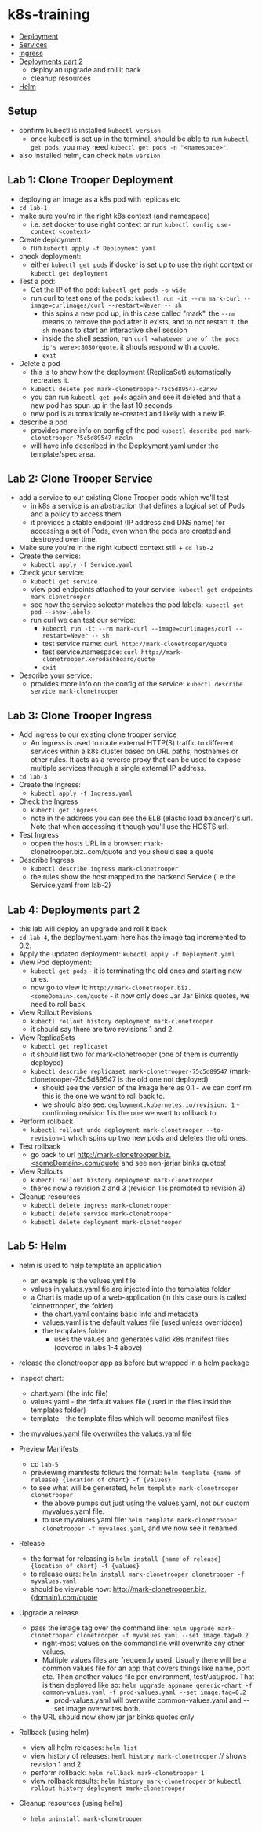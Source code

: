 # k8s-training

- [Deployment](#lab-1-clone-trooper-deployment)
- [Services](#lab-2-clone-trooper-service)
- [Ingress](#lab-3-clone-trooper-ingress)
- [Deployments part 2](#lab-4-deployments-part-2)
  - deploy an upgrade and roll it back
  - cleanup resources
- [Helm](#lab-5-helm)

## Setup
- confirm kubectl is installed `kubectl version` 
  - once kubectl is set up in the terminal, should be able to run `kubectl get pods`. you may need `kubectl get pods -n "<namespace>"`.
- also installed helm, can check `helm version`

## Lab 1: Clone Trooper Deployment
- deploying an image as a k8s pod with replicas etc
- `cd lab-1`
- make sure you're in the right k8s context (and namespace)
  - i.e. set docker to use right context or run `kubectl config use-context <context>`
- Create deployment: 
  - run `kubectl apply -f Deployment.yaml`
- check deployment:
  - either `kubectl get pods` if docker is set up to use the right context or `kubectl get deployment`
- Test a pod:
  - Get the IP of the pod: `kubectl get pods -o wide`
  - run curl to test one of the pods: `kubectl run -it --rm mark-curl --image=curlimages/curl --restart=Never -- sh`
    - this spins a new pod up, in this case called "mark", the `--rm` means to remove the pod after it exists, and to not restart it. the `sh` means to start an interactive shell session
    - inside the shell session, run `curl <whatever one of the pods ip's were>:8080/quote`. it shouls respond with a quote.
    - `exit`
- Delete a pod
  - this is to show how the deployment (ReplicaSet) automatically recreates it. 
  - `kubectl delete pod mark-clonetrooper-75c5d89547-d2nxv`
  - you can run `kubectl get pods` again and see it deleted and that a new pod has spun up in the last 10 seconds
  - new pod is automatically re-created and likely with a new IP.
- describe a pod 
  - provides more info on config of the pod `kubectl describe pod mark-clonetrooper-75c5d89547-nzcln`
  - will have info described in the Deployment.yaml under the template/spec area. 

## Lab 2: Clone Trooper Service
- add a service to our existing Clone Trooper pods which we'll test
  - in k8s a service is an abstraction that defines a logical set of Pods and a policy to access them
  - it provides a stable endpoint (IP address and DNS name) for accessing a set of Pods, even when the pods are created and destroyed over time.
- Make sure you're in the right kubectl context still + `cd lab-2`
- Create the service:
  - `kubectl apply -f Service.yaml`
- Check your service:
  - `kubectl get service`
  - view pod endpoints attached to your service: `kubectl get endpoints mark-clonetrooper`
  - see how the service selector matches the pod labels: `kubectl get pod --show-labels`
  - run curl we can test our service: 
    - `kubectl run -it --rm mark-curl --image=curlimages/curl --restart=Never -- sh`
    - test service name: `curl http://mark-clonetrooper/quote`
    - test service.namespace: `curl http://mark-clonetrooper.xerodashboard/quote`
    - `exit`
- Describe your service: 
  - provides more info on the config of the service: `kubectl describe service mark-clonetrooper`

## Lab 3: Clone Trooper Ingress
- Add ingress to our existing clone trooper service
  - An ingress is used to route external HTTP(S) traffic to different services within a k8s cluster based on URL paths, hostnames or other rules. It acts as a reverse proxy that can be used to expose multiple services through a single external IP address. 
- `cd lab-3`
- Create the Ingress:
  - `kubectl apply -f Ingress.yaml`
- Check the Ingress
  - `kubectl get ingress`
  - note in the address you can see the ELB (elastic load balancer)'s url. Note that when accessing it though you'll use the HOSTS url.
- Test Ingress 
  - oopen the hosts URL in a browser: mark-clonetrooper.biz.<someDomain>.com/quote and you should see a quote 
- Describe Ingress:
  - `kubectl describe ingress mark-clonetrooper`
  - the rules show the host mapped to the backend Service (i.e the Service.yaml from lab-2)

## Lab 4: Deployments part 2
- this lab will deploy an upgrade and roll it back 
- `cd lab-4`, the deployment.yaml here has the image tag incremented to 0.2. 
- Apply the updated deployment: `kubectl apply -f Deployment.yaml`
- View Pod deployment:
  - `kubectl get pods` - it is terminating the old ones and starting new ones.
  - now go to view it: `http://mark-clonetrooper.biz.<someDomain>.com/quote` - it now only does Jar Jar Binks quotes, we need to roll back
- View Rollout Revisions
  - `kubectl rollout history deployment mark-clonetrooper`
  - it should say there are two revisions 1 and 2.
- View ReplicaSets
  - `kubectl get replicaset`
  - it should list two for mark-clonetrooper (one of them is currently deployed)
  - `kubectl describe replicaset mark-clonetrooper-75c5d89547` (mark-clonetrooper-75c5d89547 is the old one not deployed)
    - should see the version of the image here as 0.1 - we can confirm this is the one we want to roll back to. 
    - we should also see: `deployment.kubernetes.io/revision: 1` - confirming revision 1 is the one we want to rollback to.
- Perform rollback
  - `kubectl rollout undo deployment mark-clonetrooper --to-revision=1` which spins up two new pods and deletes the old ones. 
- Test rollback
  - go back to url http://mark-clonetrooper.biz.<someDomain>.com/quote and see non-jarjar binks quotes!
- View Rollouts
  - `kubectl rollout history deployment mark-clonetrooper`
  - theres now a revision 2 and 3 (revision 1 is promoted to revision 3)
- Cleanup resources
  - `kubectl delete ingress mark-clonetrooper`
  - `kubectl delete service mark-clonetrooper`
  - `kubectl delete deployment mark-clonetrooper`

## Lab 5: Helm
- helm is used to help template an application 
  - an example is the values.yml file
  - values in yalues.yaml fie are injected into the templates folder
  - a Chart is made up of a web-application (in this case ours is called 'clonetrooper', the folder)
    - the chart.yaml contains basic info and metadata 
    - values.yaml is the default values file (used unless overridden)
    - the templates folder
      - uses the values and generates valid k8s manifest files (covered in labs 1-4 above)

- release the clonetrooper app as before but wrapped in a helm package 
- Inspect chart:
  - chart.yaml (the info file)
  - values.yaml - the default values file (used in the files insid the templates folder)
  - template - the template files which will become manifest files
- the myvalues.yaml file overwrites the values.yaml file 
- Preview Manifests
  - cd `lab-5`
  - previewing manifests follows the format: `helm template {name of release} {location of chart} -f {values}`
  - to see what will be generated, `helm template mark-clonetrooper clonetrooper`
    - the above pumps out just using the values.yaml, not our custom myvalues.yaml file.
    - to use myvalues.yaml file: `helm template mark-clonetrooper clonetrooper -f myvalues.yaml`, and we now see it renamed. 
- Release
  - the format for releasing is `helm install {name of release} {location of chart} -f {values}`
  - to release ours: `helm install mark-clonetrooper clonetrooper -f myvalues.yaml`
  - should be viewable now: http://mark-clonetrooper.biz.{domain}.com/quote
- Upgrade a release
  - pass the image tag over the command line: `helm upgrade mark-clonetrooper clonetrooper -f myvalues.yaml --set image.tag=0.2`
    - right-most values on the commandline will overwrite any other values. 
    - Multiple values files are frequently used. Usually there will be a common values file for an app that covers things like name, port etc. Then another values file per environment, test/uat/prod. That is then deployed like so: `helm upgrade appname generic-chart -f common-values.yaml -f prod-values.yaml --set image.tag=0.2`
      - prod-values.yaml will overwrite common-values.yaml and --set image overwrites both.
  - the URL should now show jar jar binks quotes only
- Rollback (using helm)
  - view all helm releases: `helm list`
  - view history of releases: `heml history mark-clonetrooper` // shows revision 1 and 2
  - perform rollback: `helm rollback mark-clonetrooper 1`
  - view rollback results: `helm history mark-clonetrooper` or `kubectl rollout history deployment mark-clonetrooper`
- Cleanup resources (using helm)
  - `helm uninstall mark-clonetrooper`
    